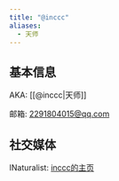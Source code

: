 ```yaml
---
title: "@inccc"
aliases:
  - 天师
---
```


## 基本信息

AKA: [[@inccc|天师]]

邮箱: 2291804015@qq.com

## 社交媒体

INaturalist: [inccc的主页](https://www.inaturalist.org/people/incccc)
